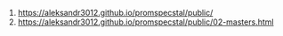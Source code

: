 1. <https://aleksandr3012.github.io/promspecstal/public/>
1. <https://aleksandr3012.github.io/promspecstal/public/02-masters.html>
